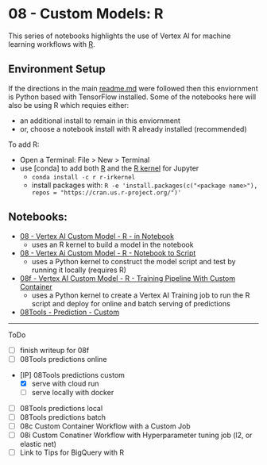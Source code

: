 # 08 - Custom Models: R
This series of notebooks highlights the use of Vertex AI for machine learning workflows with [R](https://www.r-project.org/).

## Environment Setup
If the directions in the main [readme.md](../readme.md) were followed then this enviornment is Python based with TensorFlow installed.  Some of the notebooks here will also be using R which requies either:
- an additional install to remain in this enviornment
- or, choose a notebook install with R already installed (recommended)

To add R:
- Open a Terminal: File > New > Terminal
- use [conda] to add both [R](https://anaconda.org/conda-forge/r) and the [R kernel](https://anaconda.org/conda-forge/r-irkernel) for Jupyter
    - `conda install -c r r-irkernel`
    - install packages with: `R -e 'install.packages(c("<package name>"), repos = "https://cran.us.r-project.org/")'`

## Notebooks:
- [08 - Vertex AI Custom Model - R - in Notebook](./08%20-%20Vertex%20AI%20Custom%20Model%20-%20R%20-%20in%20Notebook.ipynb)
    - uses an R kernel to build a model in the notebook
- [08 - Vertex Ai Custom Model - R - Notebook to Script](08%20-%20Vertex%20AI%20Custom%20Model%20-%20R%20-%20Notebook%20to%20Script.ipynb)
    - uses a Python kernel to construct the model script and test by running it locally (requires R)
- [08f - Vertex AI Custom Model - R - Training Pipeline With Custom Container](./08f%20-%20Vertex%20AI%20Custom%20Model%20-%20R%20-%20Training%20Pipeline%20With%20Custom%20Container.ipynb)
    - uses a Python kernel to create a Vertex AI Training job to run the R script and deploy for online and batch serving of predictions
- [08Tools - Prediction - Custom](./08Tools%20-%20Prediction%20-%20Custom.ipynb)

---
ToDo
- [ ] finish writeup for 08f
- [ ] 08Tools predictions online
- [IP] 08Tools predictions custom
    - [X] serve with cloud run
    - [ ] serve locally with docker
- [ ] 08Tools predictions local
- [ ] 08Tools predictions batch
- [ ] 08c Custom Container Workflow with a Custom Job
- [ ] 08i Custom Conatiner Workflow with Hyperparameter tuning job (l2, or elastic net)
- [ ] Link to Tips for BigQuery with R
